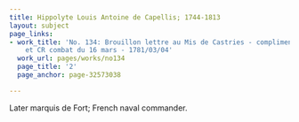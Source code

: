 ```yaml
---
title: Hippolyte Louis Antoine de Capellis; 1744-1813
layout: subject
page_links:
- work_title: 'No. 134: Brouillon lettre au Mis de Castries - compliment pour nomination
    et CR combat du 16 mars - 1781/03/04'
  work_url: pages/works/no134
  page_title: '2'
  page_anchor: page-32573038

---
```

<p>Later marquis de Fort; French naval commander.</p>